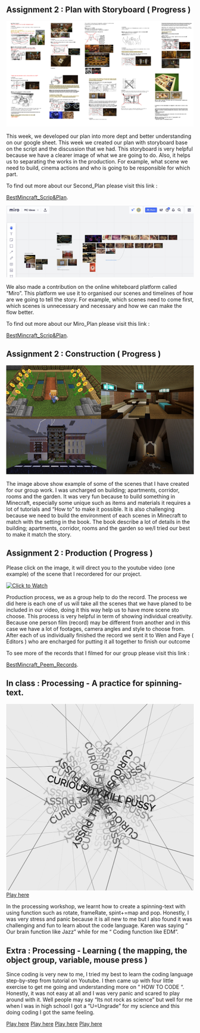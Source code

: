 
## Assignment 2 : Plan with Storyboard ( Progress )

![](Plan.jpg) 

This week, we developed our plan into more dept and better understanding on our google sheet. This week we created our plan with storyboard base on the script and the discussion that we had. This storyboard is very helpful because we have a clearer image of what we are going to do. Also, it helps us to separating the works in the production. For example, what scene we need to build, cinema actions and who is going to be responsible for which part.

To find out more about our Second_Plan please visit this link :

[BestMincraft_Scrip&Plan](https://docs.google.com/document/d/19jYVR71h8XhRFNsr-k470x9JxL-L0lmXoieETXrT_1o/edit#).

![](Miro.jpg) 

We also made a contribution on the online whiteboard platform called “Miro”. This platform we use it to organised our scenes and timelines of how are we going to tell the story. For example, which scenes need to come first, which scenes is unnecessary and necessary and how we can make the flow better. 

To find out more about our Miro_Plan please visit this link :

[BestMincraft_Scrip&Plan](https://miro.com/app/board/o9J_kngxnTk=/#).

## Assignment 2 : Construction ( Progress )

![](Scens_Production.jpg) 

The image above show example of some of the scenes that I have created for our group work. I was uncharged on building; apartments, corridor, rooms and the garden. It was very fun because to build something in Minecraft, especially some unique such as items and materials it requires a lot of tutorials and “How to” to make it possible.  It is also challenging  because we need to build the environment of each scenes in Minecraft to match with the setting in the book. The book describe a lot of details in the building; apartments, corridor, rooms and the garden so we/I tried our best to make it match the story.

## Assignment 2 : Production ( Progress )

Please click on the image, it will direct you to the youtube video (one example) of the scene that I recordered for our project.

[![Click to Watch](http://img.youtube.com/vi/AAnRk4LWSuM/0.jpg)](http://www.youtube.com/watch?v=AAnRk4LWSuM "Abstract archetype")

Production process, we as a group help to do the record. The process we did here is each one of us will take all the scenes that we have planed to be included in our video, doing it this way help us to have more scene sto choose. This process is very helpful in term of showing individual creativity. Because one person film (record) may be different from another and in this case we have a lot of footages, camera angles and style to choose from. After each of us individually finished the record we sent it to Wen and Faye ( Editors ) who are encharged for putting it all together to finish our outcome

To see more of the records that I filmed for our group please visit this link :

[BestMincraft_Peem_Records](https://miro.com/app/board/o9J_kngxnTk=/#).

## In class : Processing - A practice for spinning-text.

![](spinning-text.jpg)
[Play here](https://ptpeem.github.io/EdmCodeWorld/Week_04/Typetest2/)

In the processing workshop, we learnt how to create a spinning-text with using function such as rotate, frameRate, spint+=map and pop. Honestly, I was very stress and panic because it is all new to me but I also found it was challenging and fun to learn about the code language. Karen was saying “ Our brain function like Jazz” while for me “ Coding function like EDM”.

## Extra : Processing - Learning ( the mapping, the object group, variable, mouse press )

Since coding is very new to me, I tried my best to learn the coding language step-by-step from tutorial on Youtube. I then came up with four little exercise to get me going and understanding more on “ HOW TO CODE “. Honestly, it was not easy at all and I was very panic and scared to play around with it. Well people may say “Its not rock as science” but well for me when I was in high school I got a “U=Ungrade” for my science and this doing coding I got the same feeling. 

[Play here](https://ptpeem.github.io/EdmCodeWorld/Week_04/TheMapping/)
[Play here](https://ptpeem.github.io/EdmCodeWorld/Week_04/TheObjectGroupCode/)
[Play here](https://ptpeem.github.io/EdmCodeWorld/Week_04/VariablePractice/)
[Play here](https://ptpeem.github.io/EdmCodeWorld/Week_04/MousePressed/)
